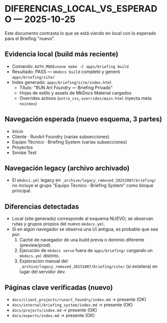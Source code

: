 # DIFERENCIAS_LOCAL_VS_ESPERADO — 2025-10-25

Este documento contrasta lo que se está viendo en local con lo esperado para el Briefing "nuevo".

## Evidencia local (build más reciente)
- Comando: `AUTH_MODE=none make -C apps/briefing build`
- Resultado: PASS — `mkdocs build` completó y generó `apps/briefing/site/`
- Index generado: `apps/briefing/site/index.html`
  - Título: "RUN Art Foundry — Briefing Privado"
  - Hojas de estilo y assets de MkDocs Material cargados
  - Overrides activos (`extra_css`, `overrides/main.html` inyecta meta `noindex`)

## Navegación esperada (nuevo esquema, 3 partes)
- Inicio
- Cliente · RunArt Foundry (varias subsecciones)
- Equipo Técnico · Briefing System (varias subsecciones)
- Proyectos
- Smoke Test

## Navegación legacy (archivo archivado)
- El `mkdocs.yml` legacy en `_archive/legacy_removed_20251007/briefing/` no incluye el grupo "Equipo Técnico · Briefing System" como bloque principal.

## Diferencias detectadas
- Local (site generado) corresponde al esquema NUEVO; se observan rutas y grupos propios del nuevo `mkdocs.yml`.
- Si en algún navegador se observa una UI antigua, es probable que sea por:
  1) Caché de navegador de una build previa o dominio diferente (preview/prod).
  2) Ejecución de `mkdocs serve` fuera de `apps/briefing/` cargando un `mkdocs.yml` distinto.
  3) Exploración manual del `_archive/legacy_removed_20251007/briefing/site/` (si existiera) en lugar del servidor dev.

## Páginas clave verificadas (nuevo)
- `docs/client_projects/runart_foundry/index.md` → presente (OK)
- `docs/internal/briefing_system/index.md` → presente (OK)
- `docs/projects/index.md` → presente (OK)
- `docs/exports/index.md` → presente (OK)

